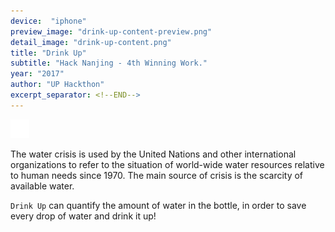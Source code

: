 ```yaml
---
device:  "iphone"
preview_image: "drink-up-content-preview.png"
detail_image: "drink-up-content.png"
title: "Drink Up"
subtitle: "Hack Nanjing - 4th Winning Work."
year: "2017"
author: "UP Hackthon"
excerpt_separator: <!--END-->
---
```


<a href="https://github.com/Hacker-UP/drink-up">
    <img src="/assets/images/github-logo.svg" width="30px"/>
</a>

The water crisis is used by the United Nations and other international organizations to refer to the situation of world-wide water resources relative to human needs since 1970. The main source of crisis is the scarcity of available water.

`Drink Up` can quantify the amount of water in the bottle, in order to save every drop of water and drink it up!

<!--END-->
